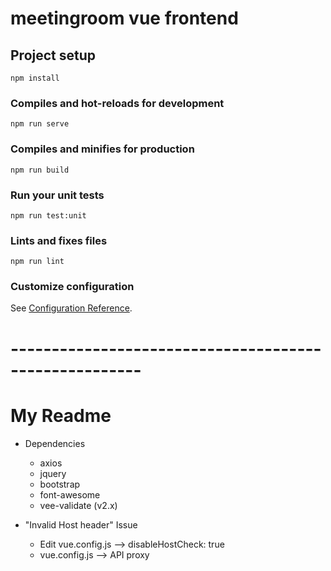 # meetingroom vue frontend

## Project setup
```
npm install
```

### Compiles and hot-reloads for development
```
npm run serve
```

### Compiles and minifies for production
```
npm run build
```

### Run your unit tests
```
npm run test:unit
```

### Lints and fixes files
```
npm run lint
```

### Customize configuration
See [Configuration Reference](https://cli.vuejs.org/config/).

# ------------------------------------------------------
# My Readme

- Dependencies
  - axios
  - jquery
  - bootstrap
  - font-awesome
  - vee-validate (v2.x)

- "Invalid Host header" Issue
  - Edit vue.config.js --> disableHostCheck: true
  - vue.config.js --> API proxy
